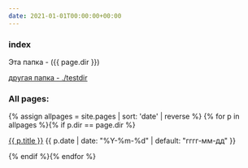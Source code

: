 ```yaml
---
date: 2021-01-01T00:00:00+00:00
---
```


### index
Эта папка - ({{ page.dir }})

<a href="./testdir">другая папка - ./testdir</a> 

### All pages:

{% assign allpages = site.pages | sort: 'date' | reverse %}
{% for p in allpages %}{% if p.dir == page.dir %}
<p><a href="{{ p.url | prepend: site.baseurl }}">{{ p.title }}</a> 
{{ p.date | date: "%Y-%m-%d" | default: "гггг-мм-дд" }}</p>
{% endif %}{% endfor %}
